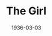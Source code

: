 ---
title: The Girl
date: 1936-03-03
closing_date: 
layout: productions
featured_image: 
image_caption:
image_credit:
playbill: 
category: 
Theatre: Theatre Jacksonville
cast:
  Frederick Cawley: Edward Goodman
  Krebs: Slocum Ball
  Bob Connell: Will Shapiro
crew:
  Director:
    - Gertrude F. Jacobi
  Props:
    - Marion Hendry
  Staging: Mary Courtney
---